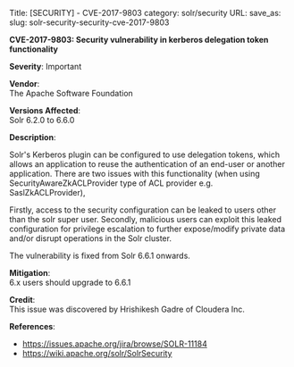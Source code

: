 Title: [SECURITY] - CVE-2017-9803
category: solr/security
URL:
save_as:
slug: solr-security-security-cve-2017-9803

**CVE-2017-9803: Security vulnerability in kerberos delegation token functionality**

**Severity**: Important

**Vendor**:  
The Apache Software Foundation

**Versions Affected**:  
Solr 6.2.0 to 6.6.0

**Description**:

Solr's Kerberos plugin can be configured to use delegation tokens, which allows an application to reuse the authentication of an end-user or another application.
There are two issues with this functionality (when using SecurityAwareZkACLProvider type of ACL provider e.g. SaslZkACLProvider),

Firstly, access to the security configuration can be leaked to users other than the solr super user. Secondly, malicious users can exploit this leaked configuration for privilege escalation to further expose/modify private data and/or disrupt operations in the Solr cluster.

The vulnerability is fixed from Solr 6.6.1 onwards.

**Mitigation**:  
6.x users should upgrade to 6.6.1

**Credit**:  
This issue was discovered by Hrishikesh Gadre of Cloudera Inc.

**References**:

  - <https://issues.apache.org/jira/browse/SOLR-11184>
  - <https://wiki.apache.org/solr/SolrSecurity>

